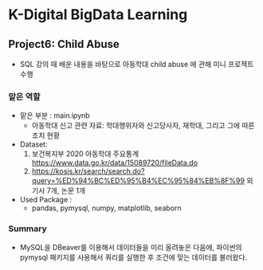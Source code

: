 # K-Digital BigData Learning
## Project6: Child Abuse
- SQL 강의 때 배운 내용을 바탕으로 아동학대 child abuse 에 관해 미니 프로젝트 수행

### 맡은 역할
- 맡은 부분 : main.ipynb
    - 아동학대 신고 관련 자료: 학대행위자와 신고당사자, 재학대, 그리고 그에 따른 조치 현황
- Dataset:
    1. 보건복지부 2020 아동학대 주요통계 https://www.data.go.kr/data/15089720/fileData.do
    2. https://kosis.kr/search/search.do?query=%ED%94%BC%ED%95%B4%EC%95%84%EB%8F%99
    외 기사 7개, 논문 1개
- Used Package :
    - pandas, pymysql, numpy, matplotlib, seaborn
### Summary
- MySQL을 DBeaver를 이용해서 데이터들을 미리 올려놓은 다음에, 파이썬의 pymysql 패키지를 사용해서 쿼리를 실행한 후 조건에 맞는 데이터를 불러왔다.


